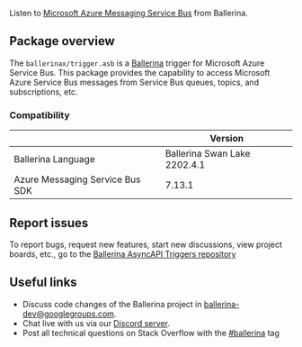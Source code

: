 Listen to [Microsoft Azure Messaging Service Bus](https://learn.microsoft.com/en-us/java/api/com.azure.messaging.servicebus?view=azure-java-stable) from Ballerina.

## Package overview

The `ballerinax/trigger.asb` is a [Ballerina](https://ballerina.io/) trigger for Microsoft Azure Service Bus.
This package provides the capability to access Microsoft Azure Service Bus messages from Service Bus queues, topics, and subscriptions, etc.

### Compatibility

|                                   | Version                      |
|---------------------------------- |------------------------------|
| Ballerina Language                | Ballerina Swan Lake 2202.4.1 |
| Azure Messaging Service Bus SDK   | 7.13.1                       |

## Report issues

To report bugs, request new features, start new discussions, view project boards, etc., go to the [Ballerina AsyncAPI Triggers repository](https://github.com/ballerina-platform/asyncapi-triggers)

## Useful links

- Discuss code changes of the Ballerina project in [ballerina-dev@googlegroups.com](mailto:ballerina-dev@googlegroups.com).
- Chat live with us via our [Discord server](https://discord.gg/ballerinalang).
- Post all technical questions on Stack Overflow with the [#ballerina](https://stackoverflow.com/questions/tagged/ballerina) tag
